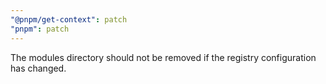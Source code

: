```yaml
---
"@pnpm/get-context": patch
"pnpm": patch
---
```


The modules directory should not be removed if the registry configuration has changed.
